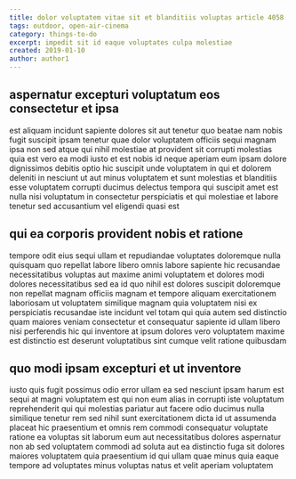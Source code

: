 ```yaml
---
title: dolor voluptatem vitae sit et blanditiis voluptas article 4058
tags: outdoor, open-air-cinema
category: things-to-do
excerpt: impedit sit id eaque voluptates culpa molestiae
created: 2019-01-10
author: author1
---
```


## aspernatur excepturi voluptatum eos consectetur et ipsa

est aliquam incidunt sapiente dolores sit aut tenetur quo beatae nam nobis fugit suscipit ipsam tenetur quae dolor voluptatem officiis sequi magnam ipsa non sed atque qui nihil molestiae at provident sit corrupti molestias quia est vero ea modi iusto et est nobis id neque aperiam eum ipsam dolore dignissimos debitis optio hic suscipit unde voluptatem in qui et dolorem deleniti in nesciunt ut aut minus voluptatem et sunt molestias et blanditiis esse voluptatem corrupti ducimus delectus tempora qui suscipit amet est nulla nisi voluptatum in consectetur perspiciatis et qui molestiae et labore tenetur sed accusantium vel eligendi quasi est

## qui ea corporis provident nobis et ratione

tempore odit eius sequi ullam et repudiandae voluptates doloremque nulla quisquam quo repellat labore libero omnis labore sapiente hic recusandae necessitatibus voluptas aut maxime animi voluptatem et dolores modi dolores necessitatibus sed ea id quo nihil est dolores suscipit doloremque non repellat magnam officiis magnam et tempore aliquam exercitationem laboriosam ut voluptatem similique magnam quia voluptatem nisi ex perspiciatis recusandae iste incidunt vel totam qui quia autem sed distinctio quam maiores veniam consectetur et consequatur sapiente id ullam libero nisi perferendis hic qui inventore at ipsum dolores vero voluptatem maxime est distinctio est deserunt voluptatibus sint cumque velit ratione quibusdam

## quo modi ipsam excepturi et ut inventore

iusto quis fugit possimus odio error ullam ea sed nesciunt ipsam harum est sequi at magni voluptatem est qui non eum alias in corrupti iste voluptatum reprehenderit qui qui molestias pariatur aut facere odio ducimus nulla similique tenetur rem sed nihil sunt exercitationem dicta id ut assumenda placeat hic praesentium et omnis rem commodi consequatur voluptate ratione ea voluptas sit laborum eum aut necessitatibus dolores aspernatur non ab sed voluptatem commodi ad soluta aut ea distinctio fuga sit dolores maiores voluptatem quia praesentium id qui ullam quae minus quia eaque tempore ad voluptates minus voluptas natus et velit aperiam voluptatem
